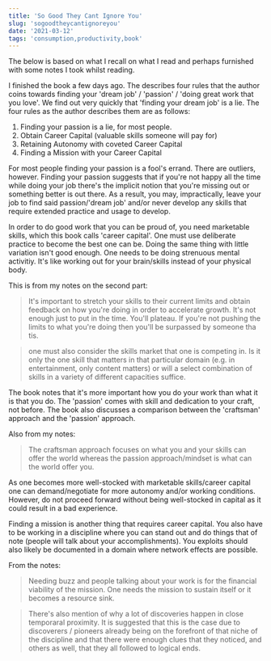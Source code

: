 ```yaml
---
title: 'So Good They Cant Ignore You'
slug: 'sogoodtheycantignoreyou'
date: '2021-03-12'
tags: 'consumption,productivity,book'
---
```


The below is based on what I recall on what I read and perhaps furnished with some notes I took whilst reading.

I finished the book a few days ago.  The describes four rules that the author coins towards finding your 'dream job' / 'passion' / 'doing great work that you love'.  We find out very quickly that 'finding your dream job' is a lie.  The four rules as the author describes them are as follows:

1. Finding your passion is a lie, for most people.
2. Obtain Career Capital (valuable skills someone will pay for)
3. Retaining Autonomy with coveted Career Capital
4. Finding a Mission with your Career Capital

For most people finding your passion is a fool's errand.  There are outliers, however.  Finding your passion suggests that if you're not happy all the time while doing your job there's the implicit notion that you're missing out or something better is out there.  As a result, you may, impractically, leave your job to find said passion/'dream job' and/or never develop any skills that require extended practice and usage to develop.

In order to do good work that you can be proud of, you need marketable skills, which this book calls 'career capital'.  One must use deliberate practice to become the best one can be.  Doing the same thing with little variation isn't good enough.  One needs to be doing strenuous mental activitiy. It's like working out for your brain/skills instead of your physical body.

This is from my notes on the second part: 

> It's important to stretch your skills to their current limits and obtain feedback on how you're doing in order to accelerate growth.  It's not enough just to put in the time.  You'll plateau.  If you're not pushing the limits to what you're doing then you'll be surpassed by someone tha tis.

> one must also consider the skills market that one is competing in.  Is it only the one skill that matters in that particular domain (e.g. in entertainment, only content matters) or will a select combination of skills in a variety of different capacities suffice.

The book notes that it's more important how you do your work than what it is that you do.  The 'passion' comes with skill and dedication to your craft, not before.  The book also discusses a comparison between the 'craftsman' approach and the 'passion' approach.  

Also from my notes:

> The craftsman approach focuses on what you and your skills can offer the world whereas the passion approach/mindset is what can the world offer you.

As one becomes more well-stocked with marketable skills/career capital one can demand/negotiate for more autonomy and/or working conditions.  However, do not proceed forward without being well-stocked in capital as it could result in a bad experience.  

Finding a mission is another thing that requires career capital.  You also have to be working in a discipline where you can stand out and do things that of note (people will talk about your accomplishments).  You exploits should also likely be documented in a domain where network effects are possible.

From the notes:

> Needing buzz and people talking about your work is for the financial viability of the mission.  One needs the mission to sustain itself or it becomes a resource sink.

> There's also mention of why a lot of discoveries happen in close temporaral proximity.  It is suggested that this is the case due to discoverers / pioneers already being on the forefront of that niche of the discipline and that there were enough clues that they noticed, and others as well, that they all followed to logical ends.